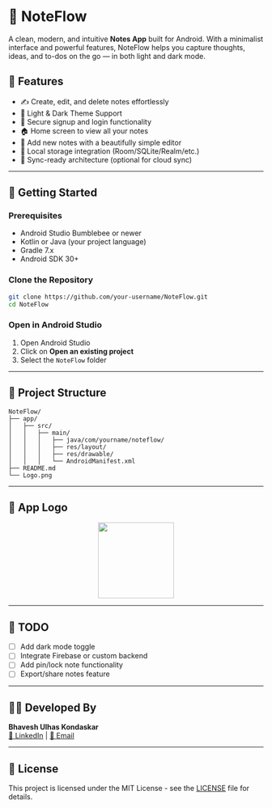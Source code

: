
# 📝 NoteFlow

A clean, modern, and intuitive **Notes App** built for Android. With a minimalist interface and powerful features, NoteFlow helps you capture thoughts, ideas, and to-dos on the go — in both light and dark mode.

## 🌟 Features

- ✍️ Create, edit, and delete notes effortlessly
- 🌙 Light & Dark Theme Support
- 🔐 Secure signup and login functionality
- 🏠 Home screen to view all your notes
- 📄 Add new notes with a beautifully simple editor
- 💾 Local storage integration (Room/SQLite/Realm/etc.)
- 🔄 Sync-ready architecture (optional for cloud sync)



---

## 🚀 Getting Started

### Prerequisites

- Android Studio Bumblebee or newer
- Kotlin or Java (your project language)
- Gradle 7.x
- Android SDK 30+

### Clone the Repository

```bash
git clone https://github.com/your-username/NoteFlow.git
cd NoteFlow
```

### Open in Android Studio

1. Open Android Studio
2. Click on **Open an existing project**
3. Select the `NoteFlow` folder

---

## 📁 Project Structure

```
NoteFlow/
├── app/
│   ├── src/
│   │   ├── main/
│   │   │   ├── java/com/yourname/noteflow/
│   │   │   ├── res/layout/
│   │   │   ├── res/drawable/
│   │   │   └── AndroidManifest.xml
├── README.md
└── Logo.png
```

---

## 🎨 App Logo

<p align="center">
  <img src="./Logo.png" width="150px">
</p>

---

## 📌 TODO

- [ ] Add dark mode toggle
- [ ] Integrate Firebase or custom backend
- [ ] Add pin/lock note functionality
- [ ] Export/share notes feature

---

## 🧑‍💻 Developed By

**Bhavesh Ulhas Kondaskar**  
 [💼 LinkedIn](https://linkedin.com/in/bhaveshpro33) | [📧 Email](mailto:bhaveshkondaskar59@gmail.com)

---

## 📄 License

This project is licensed under the MIT License - see the [LICENSE](LICENSE) file for details.
